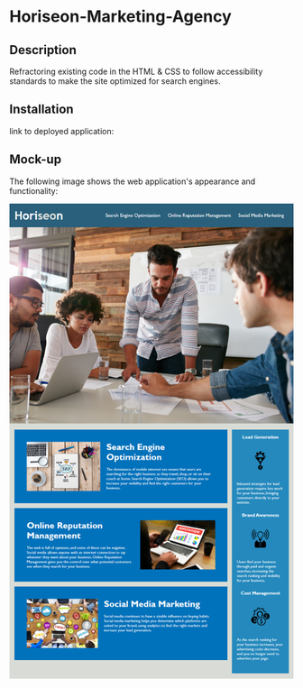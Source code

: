 # Horiseon-Marketing-Agency

## Description

Refractoring existing code in the HTML & CSS to follow accessibility standards to make the site optimized for search engines.

## Installation
link to deployed application:

## Mock-up
The following image shows the web application's appearance and functionality:

![screenshot](assets/images/screenshot.png)
